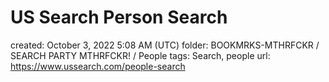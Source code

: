 # US Search Person Search

created: October 3, 2022 5:08 AM (UTC)
folder: BOOKMRKS-MTHRFCKR / SEARCH PARTY MTHRFCKR! / People
tags: Search, people
url: https://www.ussearch.com/people-search
